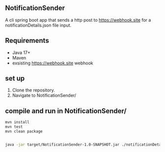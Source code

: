## NotificationSender

A cli spring boot app that sends a http post to 
https://webhook.site 
for a notificationDetails.json file input.

## Requirements
- Java 17+
- Maven
- exsisting https://webhook.site webhook 

## set up 
1. Clone the repository.
2. Navigate to NotificationSender/

## compile and run in NotificationSender/
```bash
mvn install
mvn test
mvn clean package


java -jar target/NotificationSender-1.0-SNAPSHOT.jar ./notificationDetails.json

